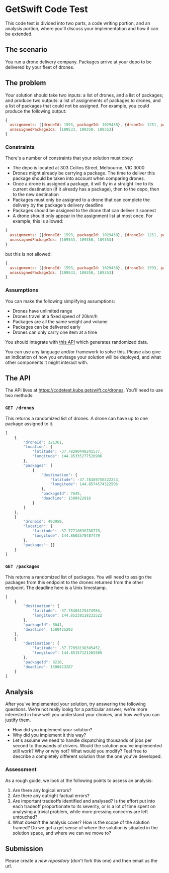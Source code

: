 # GetSwift Code Test
This code test is divided into two parts, a code writing portion, and an analysis portion, where you'll discuss your implementation and how it can be extended.

## The scenario
You run a drone delivery company. Packages arrive at your depo to be delivered by your fleet of drones.

## The problem
Your solution should take two inputs: a list of drones, and a list of packages; and produce two outputs: a list of assignments of packages to drones, and a list of packages that could not be assigned. For example, you could produce the following output:

```javascript
{
  assignments: [{droneId: 1593, packageId: 1029438}, {droneId: 1251, packageId: 1029439}]
  unassignedPackageIds: [109533, 109350, 109353]
}
```

### Constraints
There's a number of constraints that your solution must obey:

- The depo is located at 303 Collins Street, Melbourne, VIC 3000
- Drones might already be carrying a package. The time to deliver this package should be taken into account when comparing drones.
- Once a drone is assigned a package, it will fly in a straight line to its current destination (if it already has a package), then to the depo, then to the new destination
- Packages must only be assigned to a drone that can complete the delivery by the package's delivery deadline
- Packages should be assigned to the drone that can deliver it soonest
- A drone should only appear in the assignment list at most once. For example, this is allowed:
```javascript
{
  assignments: [{droneId: 1593, packageId: 1029438}, {droneId: 1251, packageId: 1029439}]
  unassignedPackageIds: [109533, 109350, 109353]
}
```
but this is not allowed:
```javascript
{
  assignments: [{droneId: 1593, packageId: 1029438}, {droneId: 1593, packageId: 1029439}]
  unassignedPackageIds: [109533, 109350, 109353]
}
```

### Assumptions
You can make the following simplifying assumptions:

- Drones have unlimited range
- Drones travel at a fixed speed of 20km/h
- Packages are all the same weight and volume
- Packages can be delivered early
- Drones can only carry one item at a time

You should integrate with [this API](https://codetest.kube.getswift.co/drones) which generates randomized data.

You can use any language and/or framework to solve this. Please also give an indication of how you envisage your solution will be deployed, and what other components it might interact with.

## The API
The API lives at https://codetest.kube.getswift.co/drones. You'll need to use two methods:

### `GET /drones`
This returns a randomized list of drones. A drone can have up to one package assigned to it.

```javascript
[
    {
        "droneId": 321361,
        "location": {
            "latitude": -37.78290448241537,
            "longitude": 144.85335277520906
        },
        "packages": [
            {
                "destination": {
                    "latitude": -37.78389758422243,
                    "longitude": 144.8574574322506
                },
                "packageId": 7645,
                "deadline": 1500422916
            }
        ]
    },
    {
        "droneId": 493959,
        "location": {
            "latitude": -37.77718638788778,
            "longitude": 144.8603578487479
        },
        "packages": []
    }
]
```

### `GET /packages`
This returns a randomized list of packages. You will need to assign the packages from this endpoint to the drones returned from the other endpoint. The deadline here is a Unix timestamp.

```javascript
[
    {
        "destination": {
            "latitude": -37.78404125474984,
            "longitude": 144.85238118232522
        },
        "packageId": 8041,
        "deadline": 1500425202
    },
    {
        "destination": {
            "latitude": -37.77058198385452,
            "longitude": 144.85157121265505
        },
        "packageId": 8218,
        "deadline": 1500423287
    }
]
```

## Analysis
After you've implemented your solution, try answering the following questions. We're not really lookg for a particular answer; we're more interested in how well you understand your choices, and how well you can justify them.

- How did you implement your solution?
- Why did you implement it this way?
- Let's assume we need to handle dispatching thousands of jobs per second to thousands of drivers. Would the solution you've implemented still work? Why or why not? What would you modify? Feel free to describe a completely different solution than the one you've developed.

### Assessment
As a rough guide, we look at the following points to assess an analysis:

1. Are there any logical errors?
2. Are there any outright factual errors?
3. Are important tradeoffs identified and analysed? Is the effort put into each tradeoff proportionate to its severity, or is a lot of time spent on analysing a trivial problem, while more pressing concerns are left untouched?
4. What doesn't the analysis cover? How is the scope of the solution framed? Do we get a get sense of where the solution is situated in the solution space, and where we can we move to?

## Submission
Please create a *new repository* (don't fork this one) and then email us the url.
